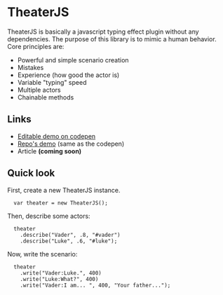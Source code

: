 # TheaterJS

TheaterJS is basically a javascript typing effect plugin without any dependencies. 
The purpose of this library is to mimic a human behavior. Core principles are:

* Powerful and simple scenario creation
* Mistakes
* Experience (how good the actor is)
* Variable "typing" speed
* Multiple actors
* Chainable methods

## Links

* [Editable demo on codepen](http://codepen.io/Zhouzi/pen/JoRazP?editors=001)
* [Repo's demo](http://gabinaureche.com/TheaterJS) (same as the codepen)
* Article **(coming soon)**

## Quick look

First, create a new TheaterJS instance.

```
  var theater = new TheaterJS();
```

Then, describe some actors:

```
  theater
    .describe("Vader", .8, "#vader")
    .describe("Luke", .6, "#luke");
```

Now, write the scenario:

```
  theater
    .write("Vader:Luke.", 400)
    .write("Luke:What?", 400)
    .write("Vader:I am... ", 400, "Your father...");
```
